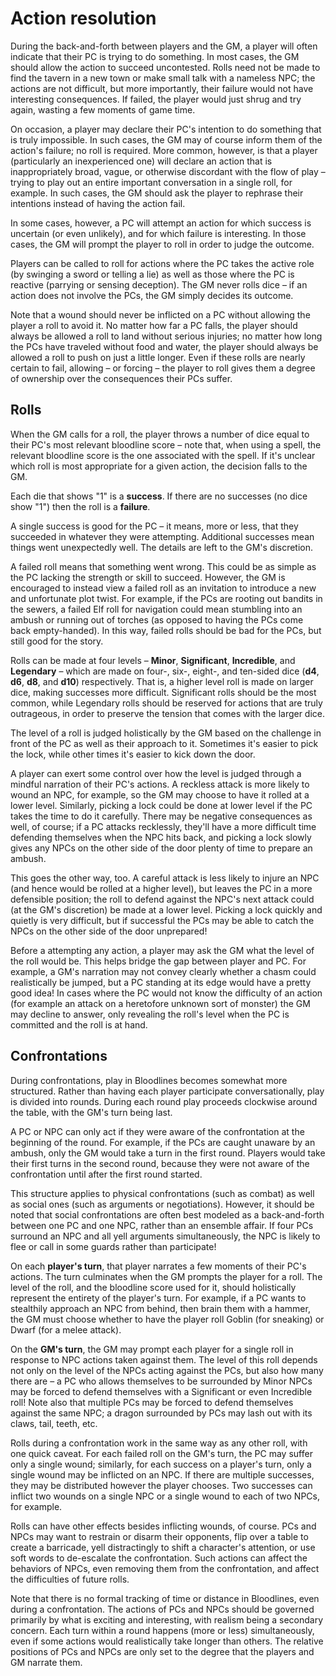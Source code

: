# Action resolution

During the back-and-forth between players and the GM, a player will often
indicate that their PC is trying to do something. In most cases, the GM should
allow the action to succeed uncontested. Rolls need not be made to find the
tavern in a new town or make small talk with a nameless NPC; the actions are
not difficult, but more importantly, their failure would not have interesting
consequences. If failed, the player would just shrug and try again, wasting a
few moments of game time.

On occasion, a player may declare their PC's intention to do something that is
truly impossible. In such cases, the GM may of course inform them of the
action's failure; no roll is required. More common, however, is that a player
(particularly an inexperienced one) will declare an action that is
inappropriately broad, vague, or otherwise discordant with the flow of play –
trying to play out an entire important conversation in a single roll, for
example. In such cases, the GM should ask the player to rephrase their
intentions instead of having the action fail.

In some cases, however, a PC will attempt an action for which success is
uncertain (or even unlikely), and for which failure is interesting. In those
cases, the GM will prompt the player to roll in order to judge the outcome.

Players can be called to roll for actions where the PC takes the active role
(by swinging a sword or telling a lie) as well as those where the PC is
reactive (parrying or sensing deception). The GM never rolls dice – if an
action does not involve the PCs, the GM simply decides its outcome.

Note that a wound should never be inflicted on a PC without allowing the
player a roll to avoid it. No matter how far a PC falls, the player should
always be allowed a roll to land without serious injuries; no matter how long
the PCs have traveled without food and water, the player should always be
allowed a roll to push on just a little longer. Even if these rolls are nearly
certain to fail, allowing – or forcing – the player to roll gives them a
degree of ownership over the consequences their PCs suffer.

## Rolls

When the GM calls for a roll, the player throws a number of dice equal to
their PC's most relevant bloodline score – note that, when using a spell, the relevant bloodline score is the one associated with the spell. If it's unclear which roll is most
appropriate for a given action, the decision falls to the GM. 

Each die that shows "1" is a **success**. If there are no successes (no dice
show "1") then the roll is a **failure**.

A single success is good for the PC – it means, more or less, that they succeeded
in whatever they were attempting. Additional successes mean things went
unexpectedly well. The details are left to the GM's discretion.

A failed roll means that something went wrong. This could be as simple as the
PC lacking the strength or skill to succeed. However, the GM is encouraged to
instead view a failed roll as an invitation to introduce a new and unfortunate
plot twist. For example, if the PCs are rooting out bandits in the sewers, a
failed Elf roll for navigation could mean stumbling into an ambush or
running out of torches (as opposed to having the PCs come back empty-handed).
In this way, failed rolls should be bad for the PCs, but still good for the
story.

Rolls can be made at four levels – **Minor**, **Significant**,
**Incredible**, and **Legendary** – which are made on four-, six-, eight-, and
ten-sided dice (**d4**, **d6**, **d8**, and **d10**) respectively.  That
is, a higher level roll is made on larger dice, making successes more difficult. Significant rolls should be the most common, while Legendary rolls should be reserved for actions that are truly outrageous, in order to preserve the tension that comes with the larger dice.

The level of a roll is judged holistically by the GM based on the
challenge in front of the PC as well as their approach to it. Sometimes it's
easier to pick the lock, while other times it's easier to kick down the door.

A player can exert some control over how the level is judged through a
mindful narration of their PC's actions. A reckless attack is more likely to
wound an NPC, for example, so the GM may choose to have it rolled at a lower
level. Similarly, picking a lock could be done at lower level if the
PC takes the time to do it carefully. There may be negative consequences as
well, of course; if a PC attacks recklessly, they'll have a more difficult
time defending themselves when the NPC hits back, and picking a lock slowly
gives any NPCs on the other side of the door plenty of time to prepare an ambush.

This goes the other way, too. A careful attack is less likely to injure an NPC
(and hence would be rolled at a higher level), but leaves the PC in a
more defensible position; the roll to defend against the NPC's next attack
could (at the GM's discretion) be made at a lower level. Picking a lock
quickly and quietly is very difficult, but if successful the PCs may be able
to catch the NPCs on the other side of the door unprepared!

Before a attempting any action, a player may ask the GM what the level of
the roll would be. This helps bridge the gap between player and PC. For
example, a GM's narration may not convey clearly whether a chasm could
realistically be jumped, but a PC standing at its edge would have a pretty
good idea! In cases where the PC would not know the difficulty of an action
(for example an attack on a heretofore unknown sort of monster) the GM may
decline to answer, only revealing the roll's level when the PC is committed and
the roll is at hand.

## Confrontations




During confrontations, play in Bloodlines becomes somewhat more structured. Rather than having each player participate conversationally, play is divided into rounds. During each round play proceeds clockwise around the table, with the GM's turn being last. 

A PC or NPC can only act if they were aware of the confrontation at the beginning of the round. For example, if the PCs are caught unaware by an ambush, only the GM would take a turn in the first round. Players would take their first turns in the second round, because they were not aware of the confrontation until after the first round started. 

This structure applies to physical confrontations (such as combat) as well as social ones (such as arguments or negotiations). However, it should be noted that social confrontations are often best modeled as a back-and-forth between one PC and one NPC, rather than an ensemble affair. If four PCs surround an NPC and all yell arguments simultaneously, the NPC is likely to flee or call in some guards rather than participate!

On each **player's turn**, that player narrates a few moments of their PC's actions. The turn culminates when the GM prompts the player for a roll. The level of the roll, and the bloodline score used for it, should holistically represent the entirety of the player's turn. For example, if a PC wants to stealthily approach an NPC from behind, then brain them with a hammer, the GM must choose whether to have the player roll Goblin (for sneaking) or Dwarf (for a melee attack). 

On the **GM's turn**, the GM may prompt each player for a single roll in response to NPC actions taken against them. The level of this roll depends not only on the level of the NPCs acting against the PCs, but also how many there are – a PC who allows themselves to be surrounded by Minor NPCs may be forced to defend themselves with a Significant or even Incredible roll! Note also that multiple PCs may be forced to defend themselves against the same NPC; a dragon surrounded by PCs may lash out with its claws, tail, teeth, etc. 

Rolls during a confrontation work in the same way as any other roll, with one quick caveat. For each failed roll on the GM's turn, the PC may suffer only a single wound; similarly, for each success on a player's turn, only a single wound may be inflicted on an NPC. If there are multiple successes, they may be distributed however the player chooses. Two successes can inflict two wounds on a single NPC or a single wound to each of two NPCs, for example. 

Rolls can have other effects besides inflicting wounds, of course. PCs and NPCs may want to restrain or disarm their opponents, flip over a table to create a barricade, yell distractingly to shift a character's attention, or use soft words to de-escalate the confrontation. Such actions can affect the behaviors of NPCs, even removing them from the confrontation, and affect the difficulties of future rolls. 

Note that there is no formal tracking of time or distance in Bloodlines, even during a confrontation. The actions of PCs and NPCs should be governed primarily by what is exciting and interesting, with realism being a secondary concern. Each turn within a round happens (more or less) simultaneously, even if some actions would realistically take longer than others. The relative positions of PCs and NPCs are only set to the degree that the players and GM narrate them. 
